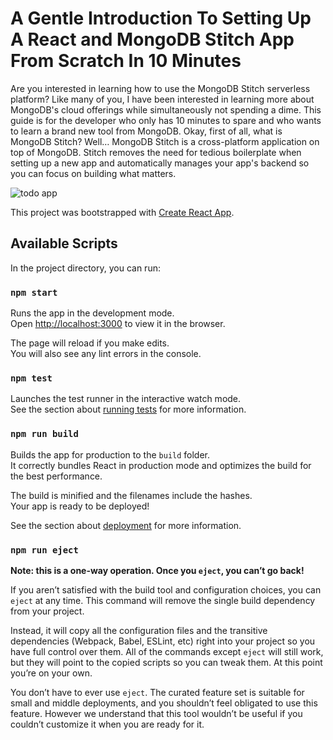 # A Gentle Introduction To Setting Up A React and MongoDB Stitch App From Scratch In 10 Minutes

Are you interested in learning how to use the MongoDB Stitch serverless platform? Like many of you, I have been interested in learning more about MongoDB's cloud offerings while simultaneously not spending a dime. This guide is for the developer who only has 10 minutes to spare and who wants to learn a brand new tool from MongoDB.
Okay, first of all, what is MongoDB Stitch? Well…
MongoDB Stitch is a cross-platform application on top of MongoDB. Stitch removes the need for tedious boilerplate when setting up a new app and automatically manages your app's backend so you can focus on building what matters.

![todo app](https://user-images.githubusercontent.com/4650739/50530611-0f1e7480-0ac5-11e9-8837-eb7583f1c863.gif)

This project was bootstrapped with [Create React App](https://github.com/facebook/create-react-app).

## Available Scripts

In the project directory, you can run:

### `npm start`

Runs the app in the development mode.<br>
Open [http://localhost:3000](http://localhost:3000) to view it in the browser.

The page will reload if you make edits.<br>
You will also see any lint errors in the console.

### `npm test`

Launches the test runner in the interactive watch mode.<br>
See the section about [running tests](https://facebook.github.io/create-react-app/docs/running-tests) for more information.

### `npm run build`

Builds the app for production to the `build` folder.<br>
It correctly bundles React in production mode and optimizes the build for the best performance.

The build is minified and the filenames include the hashes.<br>
Your app is ready to be deployed!

See the section about [deployment](https://facebook.github.io/create-react-app/docs/deployment) for more information.

### `npm run eject`

**Note: this is a one-way operation. Once you `eject`, you can’t go back!**

If you aren’t satisfied with the build tool and configuration choices, you can `eject` at any time. This command will remove the single build dependency from your project.

Instead, it will copy all the configuration files and the transitive dependencies (Webpack, Babel, ESLint, etc) right into your project so you have full control over them. All of the commands except `eject` will still work, but they will point to the copied scripts so you can tweak them. At this point you’re on your own.

You don’t have to ever use `eject`. The curated feature set is suitable for small and middle deployments, and you shouldn’t feel obligated to use this feature. However we understand that this tool wouldn’t be useful if you couldn’t customize it when you are ready for it.
